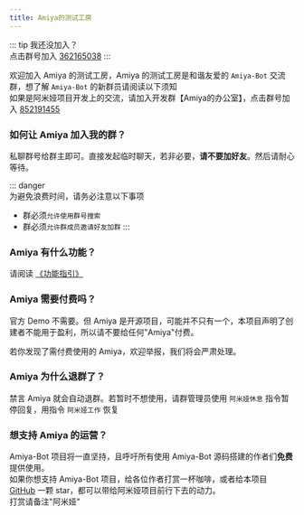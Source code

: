 ```yaml
---
title: Amiya的测试工房
---
```


::: tip 我还没加入？<br>
点击群号加入 [362165038](https://jq.qq.com/?_wv=1027&k=4HKMpUZL)
:::

欢迎加入 Amiya 的测试工房，Amiya 的测试工房是和谐友爱的 `Amiya-Bot` 交流群，想了解 `Amiya-Bot` 的新群员请阅读以下须知<br>
如果是阿米娅项目开发上的交流，请加入开发群【Amiya的办公室】，点击群号加入 [852191455](https://jq.qq.com/?_wv=1027&k=YWVA0NFX)

### 如何让 Amiya 加入我的群？

私聊群号给群主即可。直接发起临时聊天，若非必要，**请不要加好友**。然后请耐心等待。

::: danger <br>
为避免浪费时间，请务必注意以下事项

- 群必须`允许使用群号搜索`
- 群必须`允许群成员邀请好友加群`
  :::

### Amiya 有什么功能？

请阅读 [《功能指引》](/blog/function/)

### Amiya 需要付费吗？

官方 Demo 不需要。但 Amiya 是开源项目，可能并不只有一个，本项目声明了创建者不能用于盈利，所以请不要给任何"Amiya"付费。

若你发现了需付费使用的 Amiya，欢迎举报，我们将会严肃处理。

### Amiya 为什么退群了？

禁言 Amiya 就会自动退群。若暂时不想使用，请群管理员使用 `阿米娅休息` 指令暂停回复，用指令 `阿米娅工作` 恢复

### 想支持 Amiya 的运营？

Amiya-Bot 项目将一直坚持，且呼吁所有使用 Amiya-Bot 源码搭建的作者们**免费**提供使用。<br>
如果你想支持 Amiya-Bot 项目，给各位作者打赏一杯咖啡，或者给本项目 [GitHub](https://github.com/AmiyaBot/Amiya-Bot) 一颗 star，都可以带给阿米娅项目前行下去的动力。<br>
打赏请备注"阿米娅"

<sponsors/>
